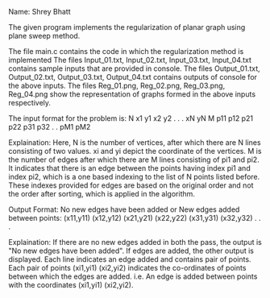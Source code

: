 Name: Shrey Bhatt

The given program implements the regularization of planar graph using plane sweep method.

The file main.c contains the code in which the regularization method is implemented
The files Input_01.txt, Input_02.txt, Input_03.txt, Input_04.txt contains sample inputs that are provided in console.
The files Output_01.txt, Output_02.txt, Output_03.txt, Output_04.txt contains outputs of console for the above inputs.
The files Reg_01.png, Reg_02.png, Reg_03.png, Reg_04.png show the representation of graphs formed in the above inputs respectively.

The input format for the problem is:
N
x1 y1
x2 y2
.
.
.
xN yN
M
p11 p12
p21 p22
p31 p32
.
.
pM1 pM2

Explaination: 
Here, N is the number of vertices, after which there are N lines consisting of two values.
xi and yi depict the coordinate of the vertices.
M is the number of edges after which there are M lines consisting of pi1 and pi2.
It indicates that there is an edge between the points having index pi1 and index pi2, which is a one based indexing to the list of N points listed before.
These indexes provided for edges are based on the original order and not the order after sorting, which is applied in the algorithm.

Output Format:
No new edges have been added
or
New edges added between points:
(x11,y11) (x12,y12)
(x21,y21) (x22,y22)
(x31,y31) (x32,y32)
.
.
.

Explaination: If there are no new edges added in both the pass, the output is "No new edges have been added".
If edges are added, the other output is displayed.
Each line indicates an edge added and contains pair of points.
Each pair of points (xi1,yi1) (xi2,yi2) indicates the co-ordinates of points between which the edges are added.
i.e. An edge is added between points with the coordinates (xi1,yi1) (xi2,yi2).
